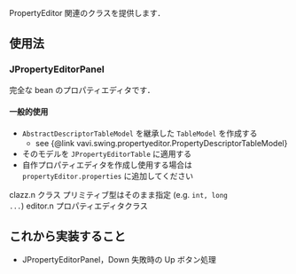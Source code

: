 PropertyEditor 関連のクラスを提供します．

## 使用法

### JPropertyEditorPanel

   完全な bean のプロパティエディタです．

#### 一般的使用
  * <code>AbstractDescriptorTableModel</code> を継承した <code>TableModel</code> を作成する
    * see {@link vavi.swing.propertyeditor.PropertyDescriptorTableModel}
  * そのモデルを <code>JPropertyEditorTable</code> に適用する
  * 自作プロパティエディタを作成し使用する場合は <code>propertyEditor.properties</code> に追加してください

   clazz.n クラス プリミティブ型はそのまま指定 (e.g. <code>int, long ...</code>)
   editor.n プロパティエディタクラス

## これから実装すること

 * JPropertyEditorPanel，Down 失敗時の Up ボタン処理
